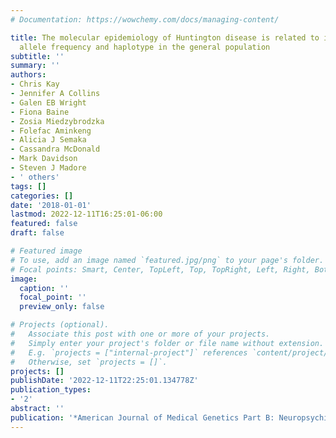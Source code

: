 ```yaml
---
# Documentation: https://wowchemy.com/docs/managing-content/

title: The molecular epidemiology of Huntington disease is related to intermediate
  allele frequency and haplotype in the general population
subtitle: ''
summary: ''
authors:
- Chris Kay
- Jennifer A Collins
- Galen EB Wright
- Fiona Baine
- Zosia Miedzybrodzka
- Folefac Aminkeng
- Alicia J Semaka
- Cassandra McDonald
- Mark Davidson
- Steven J Madore
- ' others'
tags: []
categories: []
date: '2018-01-01'
lastmod: 2022-12-11T16:25:01-06:00
featured: false
draft: false

# Featured image
# To use, add an image named `featured.jpg/png` to your page's folder.
# Focal points: Smart, Center, TopLeft, Top, TopRight, Left, Right, BottomLeft, Bottom, BottomRight.
image:
  caption: ''
  focal_point: ''
  preview_only: false

# Projects (optional).
#   Associate this post with one or more of your projects.
#   Simply enter your project's folder or file name without extension.
#   E.g. `projects = ["internal-project"]` references `content/project/deep-learning/index.md`.
#   Otherwise, set `projects = []`.
projects: []
publishDate: '2022-12-11T22:25:01.134778Z'
publication_types:
- '2'
abstract: ''
publication: '*American Journal of Medical Genetics Part B: Neuropsychiatric Genetics*'
---
```

